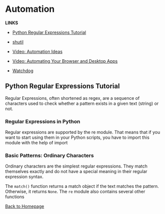 # Automation

**LINKS**

- [Python Regular Expressions Tutorial](https://www.datacamp.com/community/tutorials/python-regular-expression-tutorial)
- [shutil](https://pymotw.com/3/shutil/)

- [Video: Automation Ideas](https://www.youtube.com/watch?v=qbW6FRbaSl0&t=69s)
- [Video: Automating Your Browser and Desktop Apps](https://www.youtube.com/watch?v=dZLyfbSQPXI)

- [Watchdog](https://pythonhosted.org/watchdog/)

## Python Regular Expressions Tutorial

Regular Expressions, often shortened as regex, are a sequence of characters used to check whether a pattern exists in a given text (string) or not.

### Regular Expressions in Python

Regular expressions are supported by the re module. That means that if you want to start using them in your Python scripts, you have to import this module with the help of import

### Basic Patterns: Ordinary Characters

Ordinary characters are the simplest regular expressions. They match themselves exactly and do not have a special meaning in their regular expression syntax.

The `match()` function returns a match object if the text matches the pattern. Otherwise, it returns `None`. The `re` module also contains several other functions

[Back to Homepage](https://ashcaz.github.io/reading-notes)
